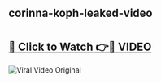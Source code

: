 ## corinna-koph-leaked-video 

# <h2><a href="http://freeplayer.one?title=corinna-koph-leaked-video&ref=21J">🔗 Click to Watch 👉🔴 VIDEO</a></h2>

<a href="http://freeplayer.one?title=corinna-koph-leaked-video&ref=21J" rel="nofollow" data-target="animated-image.originalLink"><img src="https://i.ibb.co.com/xMMVF88/686577567.gif" alt="Viral Video Original" style="max-width: 100%; display: inline-block;" data-target="animated-image.originalImage"></a>

